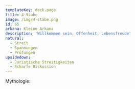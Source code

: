 ```yaml
---
templateKey: deck-page
title: 4 Stäbe
image: /img/4-stäbe.png
id: 65
arkana: Kleine Arkana
description: 'Willkommen sein, Offenheit, Lebensfreude'
natural:
  - Streit
  - Spannungen
  - Prüfungen
upsidedown:
  - Juristische Streitigkeiten
  - Scharfe Diskussion
---
```

Mythologie:
